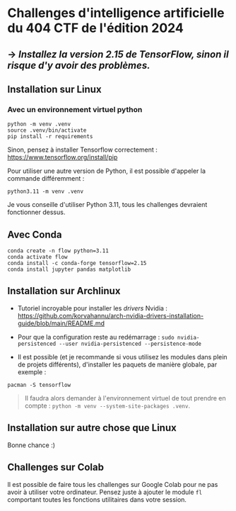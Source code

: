 # Challenges d'intelligence artificielle du 404 CTF de l'édition 2024

## &rarr; ***Installez la version 2.15 de TensorFlow, sinon il risque d'y avoir des problèmes.***

## Installation sur Linux 

### Avec un environnement virtuel python
```shell
python -m venv .venv
source .venv/bin/activate
pip install -r requirements
```
Sinon, pensez à installer Tensorflow correctement : https://www.tensorflow.org/install/pip

Pour utiliser une autre version de Python, il est possible d'appeler la commande différemment :  
```shell
python3.11 -m venv .venv
```
Je vous conseille d'utiliser Python 3.11, tous les challenges devraient fonctionner dessus. 

## Avec Conda
```shell
conda create -n flow python=3.11
conda activate flow 
conda install -c conda-forge tensorflow=2.15
conda install jupyter pandas matplotlib
```

## Installation sur Archlinux 
- Tutoriel incroyable pour installer les *drivers* Nvidia : https://github.com/korvahannu/arch-nvidia-drivers-installation-guide/blob/main/README.md

- Pour que la configuration reste au redémarrage : `sudo nvidia-persistenced --user nvidia-persistenced --persistence-mode`

- Il est possible (et je recommande si vous utilisez les modules dans plein de projets différents), d'installer les paquets de manière globale, par exemple :
```shell
pacman -S tensorflow 
```
> Il faudra alors demander à l'environnement virtuel de tout prendre en compte : `python -m venv --system-site-packages .venv`.

## Installation sur autre chose que Linux
Bonne chance :)

## Challenges sur Colab
Il est possible de faire tous les challenges sur Google Colab pour ne pas avoir à utiliser votre ordinateur. Pensez juste à ajouter le module `fl` comportant toutes les fonctions utilitaires dans votre session. 
